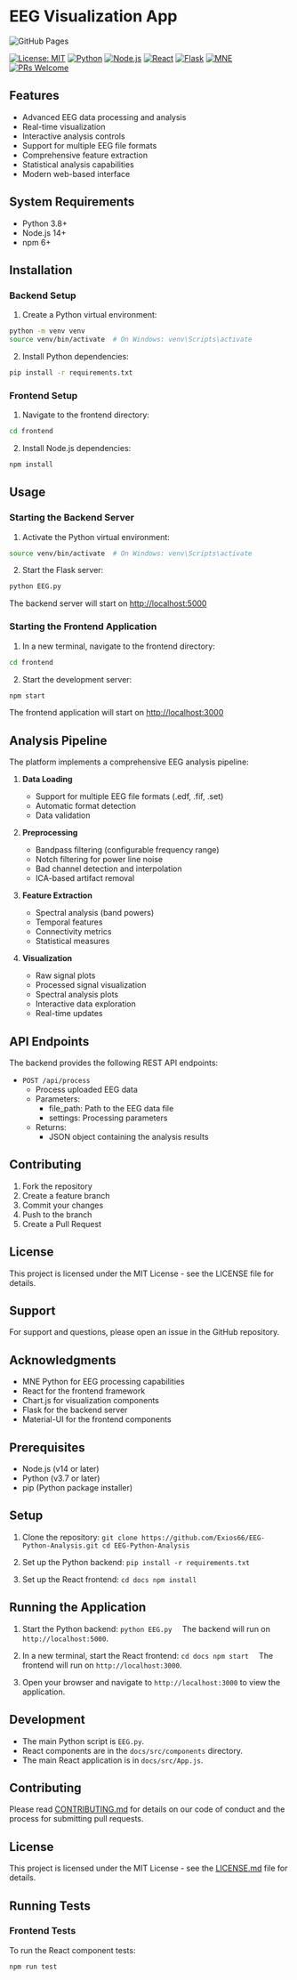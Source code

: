 # EEG Visualization App

![GitHub Pages](https://github.com/Exios66/EEG-Python-Analysis/actions/workflows/pages/pages-build-deployment/badge.svg)

[![License: MIT](https://img.shields.io/badge/License-MIT-yellow.svg)](https://opensource.org/licenses/MIT)
[![Python](https://img.shields.io/badge/python-3.8%2B-blue.svg)](https://www.python.org/downloads/)
[![Node.js](https://img.shields.io/badge/node-14%2B-green.svg)](https://nodejs.org/)
[![React](https://img.shields.io/badge/react-17.0%2B-61DAFB.svg?logo=react)](https://reactjs.org/)
[![Flask](https://img.shields.io/badge/flask-2.0%2B-000000.svg?logo=flask)](https://flask.palletsprojects.com/)
[![MNE](https://img.shields.io/badge/MNE-Python-blue.svg)](https://mne.tools/stable/index.html)
[![PRs Welcome](https://img.shields.io/badge/PRs-welcome-brightgreen.svg)](http://makeapullrequest.com)

## Features

- Advanced EEG data processing and analysis
- Real-time visualization
- Interactive analysis controls
- Support for multiple EEG file formats
- Comprehensive feature extraction
- Statistical analysis capabilities
- Modern web-based interface

## System Requirements

- Python 3.8+
- Node.js 14+
- npm 6+

## Installation

### Backend Setup

1. Create a Python virtual environment:

```bash
python -m venv venv
source venv/bin/activate  # On Windows: venv\Scripts\activate
```

2. Install Python dependencies:

```bash
pip install -r requirements.txt
```

### Frontend Setup

1. Navigate to the frontend directory:

```bash
cd frontend
```

2. Install Node.js dependencies:

```bash
npm install
```

## Usage

### Starting the Backend Server

1. Activate the Python virtual environment:

```bash
source venv/bin/activate  # On Windows: venv\Scripts\activate
```

2. Start the Flask server:

```bash
python EEG.py
```

The backend server will start on <http://localhost:5000>

### Starting the Frontend Application

1. In a new terminal, navigate to the frontend directory:

```bash
cd frontend
```

2. Start the development server:

```bash
npm start
```

The frontend application will start on <http://localhost:3000>

## Analysis Pipeline

The platform implements a comprehensive EEG analysis pipeline:

1. **Data Loading**
   - Support for multiple EEG file formats (.edf, .fif, .set)
   - Automatic format detection
   - Data validation

2. **Preprocessing**
   - Bandpass filtering (configurable frequency range)
   - Notch filtering for power line noise
   - Bad channel detection and interpolation
   - ICA-based artifact removal

3. **Feature Extraction**
   - Spectral analysis (band powers)
   - Temporal features
   - Connectivity metrics
   - Statistical measures

4. **Visualization**
   - Raw signal plots
   - Processed signal visualization
   - Spectral analysis plots
   - Interactive data exploration
   - Real-time updates

## API Endpoints

The backend provides the following REST API endpoints:

- `POST /api/process`
  - Process uploaded EEG data
  - Parameters:
    - file_path: Path to the EEG data file
    - settings: Processing parameters
  - Returns:
    - JSON object containing the analysis results

## Contributing

1. Fork the repository
2. Create a feature branch
3. Commit your changes
4. Push to the branch
5. Create a Pull Request

## License

This project is licensed under the MIT License - see the LICENSE file for details.

## Support

For support and questions, please open an issue in the GitHub repository.

## Acknowledgments

- MNE Python for EEG processing capabilities
- React for the frontend framework
- Chart.js for visualization components
- Flask for the backend server
- Material-UI for the frontend components

## Prerequisites

- Node.js (v14 or later)
- Python (v3.7 or later)
- pip (Python package installer)

## Setup

1. Clone the repository:   ```
   git clone https://github.com/Exios66/EEG-Python-Analysis.git
   cd EEG-Python-Analysis   ```

2. Set up the Python backend:   ```
   pip install -r requirements.txt   ```

3. Set up the React frontend:   ```
   cd docs
   npm install   ```

## Running the Application

1. Start the Python backend:   ```
   python EEG.py   ```
   The backend will run on `http://localhost:5000`.

2. In a new terminal, start the React frontend:   ```
   cd docs
   npm start   ```
   The frontend will run on `http://localhost:3000`.

3. Open your browser and navigate to `http://localhost:3000` to view the application.

## Development

- The main Python script is `EEG.py`.
- React components are in the `docs/src/components` directory.
- The main React application is in `docs/src/App.js`.

## Contributing

Please read [CONTRIBUTING.md](CONTRIBUTING.md) for details on our code of conduct and the process for submitting pull requests.

## License

This project is licensed under the MIT License - see the [LICENSE.md](LICENSE.md) file for details.

## Running Tests

### Frontend Tests
To run the React component tests:

```
npm run test
```
